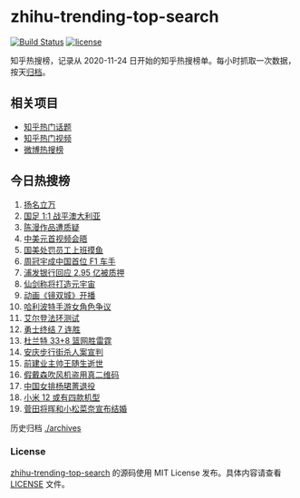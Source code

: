 # zhihu-trending-top-search

[![Build Status](https://github.com/justjavac/zhihu-trending-top-search/workflows/ci/badge.svg?branch=main)](https://github.com/justjavac/zhihu-trending-top-search/actions)
[![license](https://img.shields.io/github/license/justjavac/zhihu-trending-top-search)](https://github.com/justjavac/zhihu-trending-top-search/blob/main/LICENSE)

知乎热搜榜，记录从 2020-11-24 日开始的知乎热搜榜单。每小时抓取一次数据，按天[归档](./archives)。

## 相关项目

- [知乎热门话题](https://github.com/justjavac/zhihu-trending-hot-questions)
- [知乎热门视频](https://github.com/justjavac/zhihu-trending-hot-video)
- [微博热搜榜](https://github.com/justjavac/weibo-trending-hot-search)

## 今日热搜榜

<!-- BEGIN -->
<!-- 最后更新时间 Wed Nov 17 2021 08:44:38 GMT+0800 (China Standard Time) -->

1. [扬名立万](https://www.zhihu.com/search?q=扬名立万)
1. [国足 1:1 战平澳大利亚](https://www.zhihu.com/search?q=中国男足)
1. [陈漫作品遭质疑](https://www.zhihu.com/search?q=陈漫)
1. [中美元首视频会晤](https://www.zhihu.com/search?q=中美会晤)
1. [国美处罚员工上班摸鱼](https://www.zhihu.com/search?q=国美)
1. [周冠宇成中国首位 F1 车手](https://www.zhihu.com/search?q=周冠宇)
1. [浦发银行回应 2.95 亿被质押](https://www.zhihu.com/search?q=浦发银行)
1. [仙剑称将打造元宇宙](https://www.zhihu.com/search?q=仙剑奇侠传)
1. [动画《镜双城》开播](https://www.zhihu.com/search?q=镜双城)
1. [哈利波特手游女角色争议](https://www.zhihu.com/search?q=哈利波特魔法觉醒)
1. [艾尔登法环测试](https://www.zhihu.com/search?q=艾尔登法环)
1. [勇士终结 7 连胜](https://www.zhihu.com/search?q=勇士)
1. [杜兰特 33+8 篮网胜雷霆](https://www.zhihu.com/search?q=篮网)
1. [安庆步行街杀人案宣判](https://www.zhihu.com/search?q=安庆步行街杀人案)
1. [前建业主帅王随生逝世](https://www.zhihu.com/search?q=王随生)
1. [假戴森吹风机盗用真二维码](https://www.zhihu.com/search?q=假戴森吹风机)
1. [中国女排杨珺菁退役](https://www.zhihu.com/search?q=杨珺菁)
1. [小米 12 或有四款机型](https://www.zhihu.com/search?q=小米12)
1. [菅田将晖和小松菜奈宣布结婚](https://www.zhihu.com/search?q=菅田将晖)

<!-- END -->

历史归档 [./archives](./archives)

### License

[zhihu-trending-top-search](https://github.com/justjavac/zhihu-trending-top-search)
的源码使用 MIT License 发布。具体内容请查看 [LICENSE](./LICENSE) 文件。
